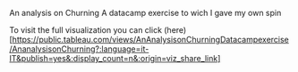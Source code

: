 An analysis on Churning
A datacamp exercise
to wich I gave my own spin

To visit the full visualization you can click (here)
[https://public.tableau.com/views/AnAnalysisonChurningDatacampexercise/AnanalysisonChurning?:language=it-IT&publish=yes&:display_count=n&:origin=viz_share_link]
